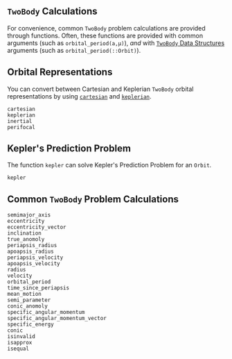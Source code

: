 ## `TwoBody` Calculations

For convenience, common `TwoBody` problem calculations are provided through functions. 
Often, these functions are provided with common arguments (such as `orbital_period(a,μ)`), _and_ with [`TwoBody` Data Structures](@ref) arguments (such as `orbital_period(::Orbit)`).

## Orbital Representations

You can convert between Cartesian and Keplerian `TwoBody` orbital representations by using [`cartesian`](@ref) and [`keplerian`](@ref).

```@docs
cartesian
keplerian
inertial
perifocal
```

## Kepler's Prediction Problem

The function `kepler` can solve Kepler's Prediction Problem for an `Orbit`.

```@docs
kepler
```

## Common `TwoBody` Problem Calculations

```@docs
semimajor_axis
eccentricity
eccentricity_vector
inclination
true_anomoly
periapsis_radius
apoapsis_radius
periapsis_velocity
apoapsis_velocity
radius
velocity
orbital_period
time_since_periapsis
mean_motion
semi_parameter
conic_anomoly
specific_angular_momentum
specific_angular_momentum_vector
specific_energy
conic
isinvalid
isapprox
isequal
```